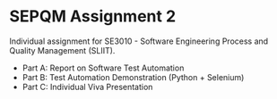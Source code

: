# SEPQM Assignment 2
Individual assignment for SE3010 - Software Engineering Process and Quality Management (SLIIT).
- Part A: Report on Software Test Automation
- Part B: Test Automation Demonstration (Python + Selenium)
- Part C: Individual Viva Presentation